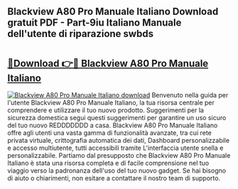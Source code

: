 ## Blackview A80 Pro Manuale Italiano Download gratuit PDF - Part-9iu Italiano Manuale dell'utente di riparazione swbds

# <h2><a href="http://dfaw80n.blite.top/?on=Blackview+A80+Pro+Manuale+Italiano">🔗Download 👉🔴 Blackview A80 Pro Manuale Italiano</a></h2>

[![Blackview A80 Pro Manuale Italiano download](https://i.imgur.com/lujVjoI.png)](http://dfaw80n.blite.top/?on=Blackview+A80+Pro+Manuale+Italiano)
Benvenuto nella guida per l'utente Blackview A80 Pro Manuale Italiano, la tua risorsa centrale per comprendere e utilizzare il tuo nuovo prodotto. Suggerimenti per la sicurezza domestica segui questi suggerimenti per garantire un uso sicuro del tuo nuovo REDDDDDDD a casa. Blackview A80 Pro Manuale Italiano offre agli utenti una vasta gamma di funzionalità avanzate, tra cui rete privata virtuale, crittografia automatica dei dati, Dashboard personalizzabile e accesso multiutente, tutti accessibili tramite L'interfaccia utente snella e personalizzabile. Partiamo dal presupposto che Blackview A80 Pro Manuale Italiano è stata una risorsa completa e di facile comprensione nel tuo viaggio verso la padronanza dell'uso del tuo nuovo gadget. Se hai bisogno di aiuto o chiarimenti, non esitare a contattare il nostro team di supporto.
